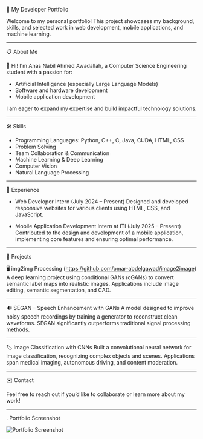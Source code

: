 💼 My Developer Portfolio

Welcome to my personal portfolio! This project showcases my background, skills, and selected work in web development, mobile applications, and machine learning.

---------------------------------------------------------------------------------------------------------------

📋 About Me

👋 Hi! I'm Anas Nabil Ahmed Awadallah, a Computer Science Engineering student with a passion for:

- Artificial Intelligence (especially Large Language Models)
- Software and hardware development
- Mobile application development

I am eager to expand my expertise and build impactful technology solutions.

---------------------------------------------------------------------------------------------------------------

🛠️ Skills

- Programming Languages: Python, C++, C, Java, CUDA, HTML, CSS
- Problem Solving
- Team Collaboration & Communication
- Machine Learning & Deep Learning
- Computer Vision
- Natural Language Processing

---------------------------------------------------------------------------------------------------------------

 💼 Experience

- Web Developer Intern (July 2024 – Present) 
  Designed and developed responsive websites for various clients using HTML, CSS, and JavaScript.

- Mobile Application Development Intern at ITI (July 2025 – Present) 
  Contributed to the design and development of a mobile application, implementing core features and ensuring optimal performance.

---------------------------------------------------------------------------------------------------------------

🚀 Projects

 🖥️ img2img Processing (https://github.com/omar-abdelgawad/image2image)
A deep learning project using conditional GANs (cGANs) to convert semantic label maps into realistic images. Applications include image editing, semantic segmentation, and CAD.

---------------------------------------------------------------------------------------------------------------

 🔊 SEGAN – Speech Enhancement with GANs
A model designed to improve noisy speech recordings by training a generator to reconstruct clean waveforms. SEGAN significantly outperforms traditional signal processing methods.

---------------------------------------------------------------------------------------------------------------

🏷️ Image Classification with CNNs
Built a convolutional neural network for image classification, recognizing complex objects and scenes. Applications span medical imaging, autonomous driving, and content moderation.

---------------------------------------------------------------------------------------------------------------

 ✉️ Contact

Feel free to reach out if you’d like to collaborate or learn more about my work!

---------------------------------------------------------------------------------------------------------------

. Portfolio Screenshot


![Portfolio Screenshot](https://github.com/user-attachments/assets/b5ac9b08-7a7a-456c-a8b2-2a33ba4fd3f5)


